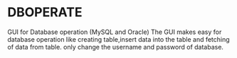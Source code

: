 # DBOPERATE
GUI for Database operation (MySQL and Oracle)
The GUI makes easy for database operation like creating table,insert data into the table and fetching of data from table.
only change the username and password of database.
